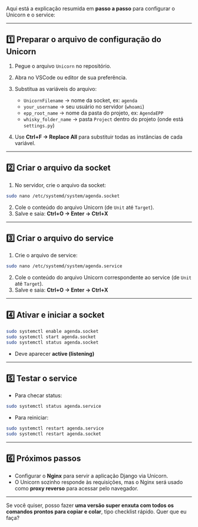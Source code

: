 Aqui está a explicação resumida em **passo a passo** para configurar o Unicorn e o service:

---

## **1️⃣ Preparar o arquivo de configuração do Unicorn**

1. Pegue o arquivo `Unicorn` no repositório.
2. Abra no VSCode ou editor de sua preferência.
3. Substitua as variáveis do arquivo:

   * `UnicornFilename` → nome da socket, ex: `agenda`
   * `your_username` → seu usuário no servidor (`whoami`)
   * `epp_root_name` → nome da pasta do projeto, ex: `AgendaEPP`
   * `whisky_folder_name` → pasta `Project` dentro do projeto (onde está `settings.py`)
4. Use **Ctrl+F → Replace All** para substituir todas as instâncias de cada variável.

---

## **2️⃣ Criar o arquivo da socket**

1. No servidor, crie o arquivo da socket:

```bash
sudo nano /etc/systemd/system/agenda.socket
```

2. Cole o conteúdo do arquivo Unicorn (de `Unit` até `Target`).
3. Salve e saia: **Ctrl+O → Enter → Ctrl+X**

---

## **3️⃣ Criar o arquivo do service**

1. Crie o arquivo de service:

```bash
sudo nano /etc/systemd/system/agenda.service
```

2. Cole o conteúdo do arquivo Unicorn correspondente ao service (de `Unit` até `Target`).
3. Salve e saia: **Ctrl+O → Enter → Ctrl+X**

---

## **4️⃣ Ativar e iniciar a socket**

```bash
sudo systemctl enable agenda.socket
sudo systemctl start agenda.socket
sudo systemctl status agenda.socket
```

* Deve aparecer **active (listening)**

---

## **5️⃣ Testar o service**

* Para checar status:

```bash
sudo systemctl status agenda.service
```

* Para reiniciar:

```bash
sudo systemctl restart agenda.service
sudo systemctl restart agenda.socket
```

---

## **6️⃣ Próximos passos**

* Configurar o **Nginx** para servir a aplicação Django via Unicorn.
* O Unicorn sozinho responde às requisições, mas o Nginx será usado como **proxy reverso** para acessar pelo navegador.

---

Se você quiser, posso fazer **uma versão super enxuta com todos os comandos prontos para copiar e colar**, tipo checklist rápido. Quer que eu faça?
